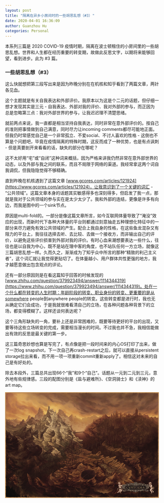 ```yaml
---
layout: post
title: "隔离在异乡小房间时的一些胡思乱想（#3）"
date: 2020-04-01 16:36:09
author: Guanzhou Hu
categories: Personal
---
```


本系列三篇是 2020 COVID-19 疫情时期，隔离在波士顿租住的小房间里的一些胡思乱想。世界和人生都在经历重要的转变期，故做此反思文字，以期将来能够回望，看到进步。此为 #3 篇。

### 一些胡思乱想（#3）

这么快就想把第三段写出来是因为昨晚分别在在机核和知乎看到了两篇文章，两针各见血。

这个主题就是有关自我表达和外部评价。我原本以为这是个二元的话题，但仔细一想才发现其实是三元 - 自我表达、外部对我的评价、我对外部的参与，而正因为总是忽略第三点：我对外部世界的参与，让我迟迟理不清楚思绪。

就前两点来说，我一直都是相当坚持自我表达，同时非常在意外部评价的。按自己的准则把事情做到自己满意，同时尽力让incoming comments都尽可能地正面。但我仍时常感觉自己是一个非常孤立、不爱social、不讨人喜欢的性格 - 这倒也不算是个问题吧，毕竟在疫情隔离的特殊时期，这反而成了一种优势，也是有点讽刺 - 但是真要剖开来看看的话，缺失的部分在哪呢？

这不太好用“宅”或“自闭”这种词来概括，因为严格来讲我仍然非常在意外部世界的动态，以及外部与我之间的联系，而且不局限于网络的渠道。我经常拿这两个词自我调侃，但我隐隐觉得不够精确。

直到昨晚在机核遇到了这篇文章 [www.gcores.com/articles/121924](https://www.gcores.com/articles/121924)，让我意识到了一个关键的词汇 - “公共领域”。这篇文章本身的话题其实敏感得多也深刻得多，但启发了我一点，那就是我对于公共领域的参与实在是太少太少了。我和外部的连结，更像是许多有向边，而我是图中的一个sink节点。

原因是multi-fold的。一部分是像这篇文章所言，如今互联网体量导致了“淹没”效应的出现，而新时代下各种大体量的平台则都通过刻意抽走五种理想化特征中的一部分来尽力避免有效公共领域的产生。配合上我自身的性格，在这些鱼龙混杂又有阻力的平台上，我往往选择去听、去比较、去做一个接收方，而非输出自己的评价，以避免这些评价损害到外部对我的评价。有时心血来潮想要表达一些什么，往往也是以自我为中心，既不是站在理中客的角度，也不站队任何一方立场，就像这三篇胡思乱想一样。久而久之，渐渐成为了知乎众中所言的那种“精致的利己主义者”，这个词汇就让我觉得更贴切了。在体量越小、用户群体共性更强的地方，我才越愿意做出包含观点的评论。

还有一部分原因则是在看这篇知乎回答的时候发现的 [www.zhihu.com/question/379923494/answer/1114344319](https://www.zhihu.com/question/379923494/answer/1114344319)。处在一个什么都在转变的人生时期：年龄阶段的转变、职业身份的转变、更重要的是从somewhere people到anywhere people的转变。这些转变都是进行时，我也无从确定它们会成功，于是我就很难看清自己的立场，在各种问题各种背景下的立场，都变得模糊了。这样还谈何表达呢？

这个三角形缺失的一角，要补上还是非常困难的，既要等待更好的平台的出现，又要等待这些立场转变的完成，需要相当漫长的时间。不过我也并不急，我相信能做出有效的反思是最关键的第一步。

这三篇奇思妙想也算是写完了，有点像是把一段时间来的内心OS打印了出来，做了一次log snapshot，下一次自己再crash-restart之后，就可以直接从persistent storage拉出来看，而不用一项一项重新commit重新apply了。相信这对未来的自己是有好处的。

除去本段外，三篇总共出现66个“我”和9个“自己”。话题从一元到二元到三元，意外地有些规律感。三段的配图分别是《盐与避难所》、《空洞骑士》和《渎神》的art map。

![Cvstodia](/assets/img/Cvstodia.png)
